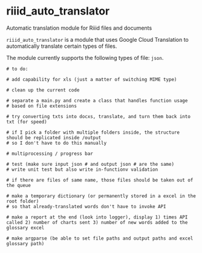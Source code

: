 # riiid_auto_translator
Automatic translation module for Riiid files and documents

`riiid_auto_translator` is a module that uses Google Cloud Translation to automatically translate certain types of files.

The module currently supports the following types of file: `json`.




    # to do:

    # add capability for xls (just a matter of switching MIME type)

    # clean up the current code

    # separate a main.py and create a class that handles function usage
    # based on file extensions

    # try converting txts into docxs, translate, and turn them back into txt (for speed)
    
    # if I pick a folder with multiple folders inside, the structure should be replicated inside /output
    # so I don't have to do this manually

    # multiprocessing / progress bar

    # test (make sure input json # and output json # are the same)
    # write unit test but also write in-functionv validation

    # if there are files of same name, those files should be taken out of the queue

    # make a temporary dictionary (or permanently stored in a excel in the root folder)
    # so that already-translated words don't have to invoke API

    # make a report at the end (look into logger), display 1) times API called 2) number of charts sent 3) number of new words added to the glossary excel

    # make argparse (be able to set file paths and output paths and excel glossary path)